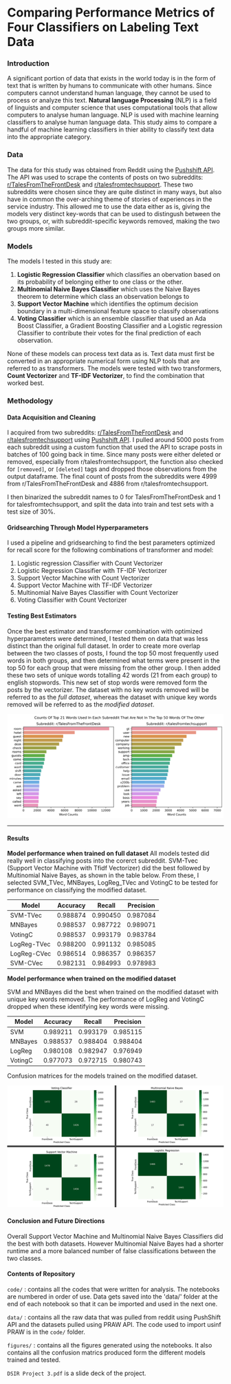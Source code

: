 # Comparing Performance Metrics of Four Classifiers on Labeling Text Data

### Introduction

A significant portion of data that exists in the world today is in the form of text that is written by humans to communicate with other humans. Since computers cannot understand human language, they cannot be used to process or analyze this text. **Natural language Processing** (NLP) is a field of linguists and computer science that uses computational tools that allow computers to analyse human language. NLP is used with machine learning classifiers to analyse human language data. This study aims to compare a handful of machine learning classifiers in thier ability to classify text data into the appropriate category. 

### Data

The data for this study was obtained from Reddit using the [Pushshift API](https://github.com/pushshift/api). The API was used to scrape the contents of posts on two subreddits: [r/TalesFromTheFrontDesk](https://www.reddit.com/r/TalesFromTheFrontDesk/) and [r/talesfromtechsupport](https://www.reddit.com/r/talesfromtechsupport/). These two subreddits were chosen since they are quite distinct in many ways, but also have in common the over-arching theme of stories of experiences in the service industry. This allowed me to use the data either as is, giving the models very distinct key-words that can be used to distingush between the two groups, or, with subreddit-specific keywords removed, making the two groups more similar. 

### Models

The models I tested in this study are: 
1. **Logistic Regression Classifier** 
    which classifies an obervation based on its probability of belonging either to one class or the other.     
2. **Multinomial Naive Bayes Classifier** 
    which uses the Naive Bayes theorem to determine which class an observation belongs to  
3. **Support Vector Machine**
    which identifies the optimum decision boundary in a multi-dimensional feature space to classify observations
4. **Voting Classifier**
    which is an ensemble classifier that used an Ada Boost Classifier, a Gradient Boosting Classifier and a Logistic regression Classifier to contribute their votes for the final prediction of each observation. 

None of these models can process text data as is. Text data must first be converted in an appropriate numerical form using NLP tools that are referred to as transformers. The models were tested with two transformers, **Count Vectorizer** and **TF-IDF Vectorizer**, to find the combination that worked best.

### Methodology

#### Data Acquisition and Cleaning
I acquired from two subreddits: [r/TalesFromTheFrontDesk](https://www.reddit.com/r/TalesFromTheFrontDesk/) and [r/talesfromtechsupport](https://www.reddit.com/r/talesfromtechsupport/) using [Pushshift API](https://github.com/pushshift/api). I pulled around 5000 posts from each subreddit using a custom function that used the API to scrape posts in batches of 100 going back in time. Since many posts were either deleted or removed, especially from r/talesfromtechsupport, the function also checked for `[removed]`, or `[deleted]` tags and dropped those observations from the output dataframe. The final count of posts from the subreddits were 4999 from r/TalesFromTheFrontDesk and 4886 from r/talesfromtechsupport. 

I then binarized the subreddit names to 0 for TalesFromTheFrontDesk and 1 for talesfromtechsupport, and split the data into train and test sets with a test size of 30%. 

#### Gridsearching Through Model Hyperparameters
I used a pipeline and gridsearching to find the best parameters optimized for recall score for the following combinations of transformer and model:
1. Logistic regression Classifier with Count Vectorizer
2. Logistic Regression Classifier with TF-IDF Vectorizer
3. Support Vector Machine with Count Vectorizer
4. Support Vector Machine with TF-IDF Vectorizer
5. Multinomial Naive Bayes Classifier with Count Vectorizer
6. Voting Classifier with Count Vectorizer

#### Testing Best Estimators
Once the best estimator and transformer combination with optimized hyperparameters were determined, I tested them on data that was less distinct than the original full dataset. In order to create more overlap between the two classes of posts, I found the top 50 most frequently used words in both groups, and then determined what terms were present in the top 50 for each group that were missing from the other group. I then added these two sets of unique words totalling 42 words (21 from each group) to english stopwords. This new set of stop words were removed form the posts by the vectorizer. The dataset with no key words removed will be referred to as the _full dataset_, whereas the dataset with unique key words removed will be referred to as the _modified dataset_.

<img src="figures/top_words.png" >


------------------------------
#### Results

**Model performance when trained on full dataset**
All models tested did really well in classifying posts into the corerct subreddit. SVM-Tvec (Support Vector Machine with Tfidf Vectorizer) did the best followed by Multinomial Naive Bayes, as shown in the table below. From these, I selected SVM_TVec, MNBayes, LogReg_TVec and VotingC to be tested for performance on classifying the modified dataset. 

Model|Accuracy|Recall|Precision
-----|--------|------|---------
SVM-TVec|0.988874|0.990450|0.987084
MNBayes|0.988537|0.987722|0.989071
VotingC|0.988537|0.993179|0.983784
LogReg-TVec|0.988200|0.991132|0.985085
LogReg-CVec|0.986514|0.986357|0.986357
SVM-CVec|0.982131|0.984993|0.978983


**Model performance when trained on the modified dataset**

SVM and MNBayes did the best when trained on the modified dataset with unique key words removed. The performance of LogReg and VotingC dropped when these identifying key words were missing. 

Model|Accuracy|Recall|Precision
-----|--------|------|----------
SVM|0.989211|0.993179|0.985115
MNBayes|0.988537|0.988404|0.988404
LogReg|0.980108|0.982947|0.976949
VotingC|0.977073|0.972715|0.980743

Confusion matrices for the models trained on the modified dataset.

<img src="figures/final_models.png" style="width: 1000px;" >


#### Conclusion and Future Directions

Overall Support Vector Machine and Multinomial Naive Bayes Classifiers did the best with both datasets. However Multinomial Naive Bayes had a shorter runtime and a more balanced number of false classifications between the two classes.  


#### Contents of Repository
 `code/` : contains all the codes that were written for analysis. The notebooks are numbered in order of use. Data gets saved into the 'data/' folder at the end of each notebook so that it can be imported and used in the next one.  
 
 `data/` : contains all the raw data that was pulled from reddit using PushShift API and the datasets pulled using PRAW API. The code used to import usinf PRAW is in the `code/` folder.  
 
 `figures/` : contains all the figures generated using the notebooks. It also contains all the confusion matrics produced form the different models trained and tested. 
 
 `DSIR Project 3.pdf` is a slide deck of the project. 
 
